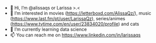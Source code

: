 - 👋 Hi, I’m @alissaqs or Larissa >.<
- 👀 I’m interested in movies (https://letterboxd.com/AlissaQz/), music (https://www.last.fm/pt/user/LarissaQz), series/animes (https://www.tvtime.com/en/user/23834020/profile) and cats
- 🌱 I’m currently learning data science
- 📫 You can reach me on https://www.linkedin.com/in/larissaqs 

<!---
alissaqs/alissaqs is a ✨ special ✨ repository because its `README.md` (this file) appears on your GitHub profile.
You can click the Preview link to take a look at your changes.
--->
